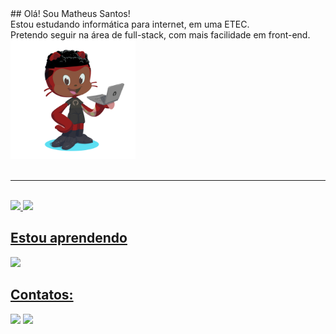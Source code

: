 <link rel="stylesheet" href="style.css">
## Olá! Sou Matheus Santos! <br>
<div class="container">
   <div>
      Estou estudando informática para internet, em uma ETEC. <br>
      Pretendo seguir na área de full-stack, com mais facilidade em front-end.
   </div>
   <img src="giteu.png" width="200px" height="190px">
</div>
<br>
<hr>
<br>
<div>
   <a href="https://github.com/seu-usuário-aqui">
   <img height=190em src="https://github-readme-streak-stats.herokuapp.com/?user=matheussantosrodrigues" />
   <img loading="lazy" height="180em" src="https://github-readme-stats.vercel.app/api/top-langs/?username=matheussantosrodrigues&layout=compact&langs_count=7&theme=dracula"/>
</div>

## Estou aprendendo 

<img src="https://skillicons.dev/icons?i=html,css,js,php,react,git,github,mysql,nodejs,npm,vscode">

## Contatos:

<div>
<a href="https://instagram.com/matheussantosdri" target="_blank"><img loading="lazy" src="https://img.shields.io/badge/-Instagram-%23E4405F?style=for-the-badge&logo=instagram&logoColor=white" target="_blank"></a>
<a href="https://www.linkedin.com/in/matheussantosdri" target="_blank"><img loading="lazy" src="https://img.shields.io/badge/-LinkedIn-%230077B5?style=for-the-badge&logo=linkedin&logoColor=white" target="_blank"></a>   
</div>
